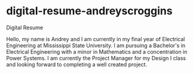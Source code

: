 # digital-resume-andreyscroggins
Digital Resume

Hello, my name is Andrey and I am currently in my final year of Electrical Engineering at Mississippi State University. I am pursuing a Bachelor's in Electrical Engineering with a minor in Mathematics and a concentration in Power Systems. I am currently the Project Manager for my Design I class and looking forward to completing a well created project.
